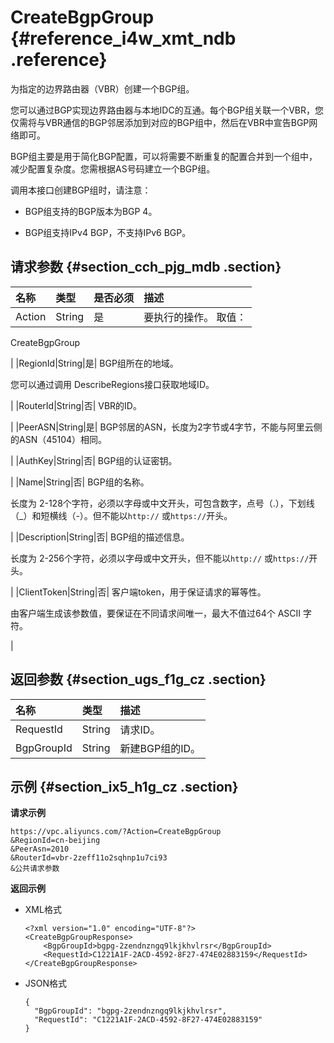# CreateBgpGroup {#reference_i4w_xmt_ndb .reference}

为指定的边界路由器（VBR）创建一个BGP组。

您可以通过BGP实现边界路由器与本地IDC的互通。每个BGP组关联一个VBR，您仅需将与VBR通信的BGP邻居添加到对应的BGP组中，然后在VBR中宣告BGP网络即可。

BGP组主要是用于简化BGP配置，可以将需要不断重复的配置合并到一个组中，减少配置复杂度。您需根据AS号码建立一个BGP组。

调用本接口创建BGP组时，请注意：

-   BGP组支持的BGP版本为BGP 4。

-   BGP组支持IPv4 BGP，不支持IPv6 BGP。


## 请求参数 {#section_cch_pjg_mdb .section}

|名称|类型|是否必须|描述|
|:-|:-|:---|:-|
|Action|String|是| 要执行的操作。 取值：

 CreateBgpGroup

 |
|RegionId|String|是| BGP组所在的地域。

 您可以通过调用 DescribeRegions接口获取地域ID。

 |
|RouterId|String|否| VBR的ID。

 |
|PeerASN|String|是| BGP邻居的ASN，长度为2字节或4字节，不能与阿里云侧的ASN（45104）相同。

 |
|AuthKey|String|否| BGP组的认证密钥。

 |
|Name|String|否| BGP组的名称。

 长度为 2-128个字符，必须以字母或中文开头，可包含数字，点号（.），下划线（\_）和短横线（-）。但不能以`http://` 或`https://`开头。

 |
|Description|String|否| BGP组的描述信息。

 长度为 2-256个字符，必须以字母或中文开头，但不能以`http://` 或`https://`开头。

 |
|ClientToken|String|否| 客户端token，用于保证请求的幂等性。

 由客户端生成该参数值，要保证在不同请求间唯一，最大不值过64个 ASCII 字符。

 |

## 返回参数 {#section_ugs_f1g_cz .section}

|名称|类型|描述|
|:-|:-|:-|
|RequestId|String|请求ID。|
|BgpGroupId|String|新建BGP组的ID。|

## 示例 {#section_ix5_h1g_cz .section}

**请求示例**

``` {#createVPCpub}
https://vpc.aliyuncs.com/?Action=CreateBgpGroup
&RegionId=cn-beijing
&PeerAsn=2010
&RouterId=vbr-2zeff11o2sqhnp1u7ci93
&公共请求参数
```

**返回示例**

-   XML格式

    ```
    <?xml version="1.0" encoding="UTF-8"?>
    <CreateBgpGroupResponse>
        <BgpGroupId>bgpg-2zendnzngq9lkjkhvlrsr</BgpGroupId>
        <RequestId>C1221A1F-2ACD-4592-8F27-474E02883159</RequestId>
    </CreateBgpGroupResponse>
    ```

-   JSON格式

    ```
    {
      "BgpGroupId": "bgpg-2zendnzngq9lkjkhvlrsr",
      "RequestId": "C1221A1F-2ACD-4592-8F27-474E02883159"
    }
    ```


